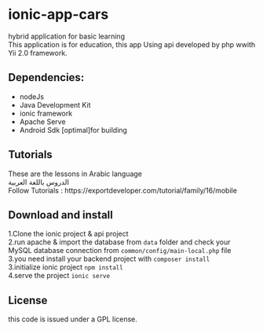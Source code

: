 # ionic-app-cars
hybrid application for basic learning<br>
This application is for education, this app Using api developed by php wwith Yii 2.0 framework.
<h2>Dependencies:</h2>
<ul>
  <li>nodeJs</li> 
  <li>Java Development Kit</li> 
  <li>ionic framework</li> 
  <li>Apache Serve</li> 
  <li>Android Sdk [optimal]for building</li> 
 </ul>
  
<h2>Tutorials</h2>
These are the lessons in Arabic language<br/>
الدروس باللغة العربية <br/>
Follow Tutorials : https://exportdeveloper.com/tutorial/family/16/mobile
<h2>Download and install</h2>
1.Clone the ionic project & api project<br/>
2.run apache & import the database from  <code>data</code> folder and check your MySQL database connection from <code>common/config/main-local.php</code> file<br/>
3.you need install your backend project with <code>composer install</code><br/>
3.initialize ionic project <code>npm install</code><br/>
4.serve the project <code>ionic serve</code><br/>

<h2>License</h2>
this code is issued under a GPL license.
